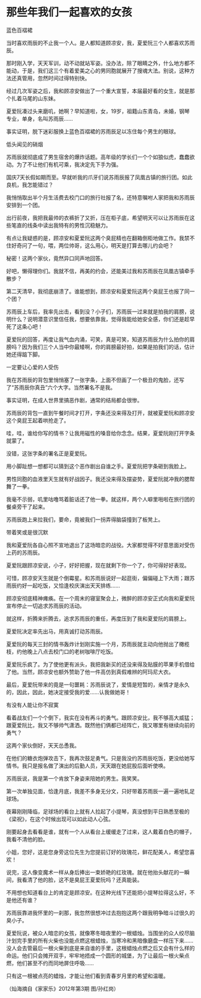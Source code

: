 # 那些年我们一起喜欢的女孩

蓝色百褶裙 

当时喜欢雨辰的不止我一个人。是人都知道顾凉安，我，夏爱阮三个人都喜欢苏雨辰。 

那时刚入学，天天军训，动不动就站军姿。没办法，除了眼睛之外，什么地方都不能动，于是，我们这三个有着爱美之心的男同胞就展开了搜魂大法。别说，这种方法还真管用，忽然时间过得特别快。 

经过几次军姿之后，我和顾凉安做出了一个重大宣誓，本届最好看的女生，就是那个扎着马尾的山东妹。 

夏爱阮凑过头来磨叽，她啊？早知道啦，女，19岁，祖籍山东青岛，未婚，钢琴专业，单身，名叫苏雨辰…… 

事实证明，脱下迷彩服换上蓝色百褶裙的苏雨辰足以冻住每个男生的眼球。 

低头闻见的硝烟 

苏雨辰就彻底成了男生宿舍的爆炸话题。高年级的学长们一个个如狼似虎，蠢蠢欲动。为了不让他们有机可乘，我决定先下手为强。 

国庆7天长假如期而至。早就听我的爪牙们说苏雨辰报了凤凰古镇的旅行团。如此良机，我怎能错过？ 

我悄悄取出半个月生活费去校门口的旅行社报了名，还特意嘱咐人家把我和苏雨辰安排到一个团。 

出行前夜，我把我最帅的衣裤折了又折，压在柜子底，希望明天可以让苏雨辰在这些笔直的线条中读出我特有的男性沉稳魅力。 

有点让我疑惑的是，顾凉安和夏爱阮这两个臭屁精也在翻箱倒柜地做工作。我禁不住好奇问了一句，喂，两位帅哥，这么用心，明天是打算去哪儿约会吧？ 

秘密！这两个家伙，竟然异口同声地回答。 

好吧，懒得理你们。我就不信，再美的约会，还能美过我和苏雨辰在凤凰古镇牵手散步？ 

第二天清早，我彻底崩溃了。谁能想到，顾凉安和夏爱阮这两个臭屁王也报了同一个团？ 

苏雨辰上车后，我率先出击，看到没？小子们，苏雨辰一过来就是拍我的肩膀，说明什么？说明潜意识里信任我，想要依靠我，觉得我能给她安全感，你们还是趁早死了这条心吧！ 

夏爱阮的回答，再度让我气血内涌，可笑，真是可笑，知道苏雨辰为什么拍你的肩膀吗？因为我们三个人当中你最矮啊，你的肩膀最好拍，如果是拍我们的话，估计她还得踮下脚。 

一定要让心爱的人受伤 

我在苏雨辰的背包里悄悄塞了一张字条，上面不但画了一个极丑的鬼脸，还写了“苏雨辰你真丑”六个大字。当然署名不是我。 

事实证明，在成人世界里搞恶作剧，通常的结局都会很惨。 

苏雨辰的背包一直到午餐时间才打开，字条还没来得及打开，就被夏爱阮和顾凉安这个臭屁王起着哄抢走了。 

哇，哇，谁给你写的情书？让我用磁性的嗓音给你念念。结果，夏爱阮刚打开字条就蒙了。 

没错，这张字条的署名正是夏爱阮。 

用小脚趾想一想都可以猜到这个恶作剧出自谁之手。夏爱阮把字条砸到我脸上。 

男性同胞的血液里天生就有好战因子。我还没来得及摆姿势，夏爱阮就冲我的腮帮舞了一拳。 

我毫不示弱，叽里咕噜骂着脏话还了他一拳。就这样，两个人噼里啪啦在旅行团的餐桌旁干了起来。 

苏雨辰跑上来拉我们，要命，竟被我们一拐弄得脑袋撞到了板凳上。 

带着笑或是很沉默 

我和夏爱阮各自心照不宣地退出了这场暗恋的战役。大家都觉得不好意思面对受伤上药的苏雨辰。 

夏爱阮跟顾凉安说，小子，好好把握，现在就剩下你一个了，你可得好好表现。 

可惜，顾凉安天生就是个倒霉星。和苏雨辰说好一起逛街，偏偏碰上下大雨；跟苏雨辰约好一起吃饭，又恰逢校庆演出天天排练…… 

顾凉安彻底精神瘫痪。在一个周末的寝室聚会上，微醉的顾凉安正式向我和夏爱阮宣布停止一切追求苏雨辰的活动。 

就这样，折腾来折腾去，追求苏雨辰的重任，再度压到了我和夏爱阮的肩膀上。 

夏爱阮决定率先出马，用真诚打动苏雨辰。 

夏爱阮的每天三封的情书轰炸计划刚实施一个月，苏雨辰就主动向他抛出了橄榄枝，约他晚上八点去校门口的老树咖啡厅吃饭。 

夏爱阮乐疯了。为了使他更有派头，我把我新买的还没来得及贴膜的苹果手机借给了他。当然，顾凉安也额外赞助了他一件高仿到真假难辨的阿玛尼大衣。 

最后，夏爱阮带来的竟是一句噩耗：苏雨辰说了，爱情是短暂的，亲情才是永久的，因此，因此，她决定接受我的爱……认我做她哥！ 

有没有人能让你不寂寞 

看着战友们一个个倒下，我实在没有再斗的勇气。跟顾凉安比，我不够高大威猛；跟夏爱阮比，我又不够帅气潇洒。既然他们俩都已经阵亡，我又哪里有继续向前的勇气？ 

这两个家伙倒好，天天怂恿我。 

在他们的糖衣炮弹攻击下，我再次鼓足勇气。只是我没约苏雨辰吃饭，更没给她写情书。我只是报名做了演出的后勤人员，天天跟在她屁股后面听使唤。 

苏雨辰说，我是第一个肯放下身姿来陪她的男生。我笑笑。 

第一次单独见面，恰逢月底，我差不多身无分文，只好带着苏雨辰一遍一遍地轧足球场。 

夜幕刚刚降临，足球场的看台上就有人拉起了小提琴，真没想到平日熟悉至极的《梁祝》，在这个时候出现可以如此动人心弦。 

刚要起身去看看是谁，就有一个人从看台上缓缓走了过来，这人戴着白色的帽子，我看不清他的脸。 

小姐，您好，这是您身旁这位先生为您提前订好的玫瑰花，鲜花配美人，希望您喜欢！ 

说完，这人像变魔术一样从身后捧出一束娇艳的红玫瑰。就在他抬头献花的一瞬间，我看清了他的脸，这不是臭屁王夏爱阮吗？还真能装。 

不用想也知道看台上的肯定是顾凉安。在这种光线下还能把小提琴拉得这么好，不是他还有谁？ 

苏雨辰靠进我怀里的一刹那，我忽然很想冲过去抱抱这两个跟我明争暗斗过很久的臭小子。 

夏爱阮说，被众人暗恋的女孩，就像寒冬暗夜里的一根蜡烛。当围坐的众人绞尽脑汁划完手里的所有火柴也没能点燃这根蜡烛，当寒冷和黑暗像磨盘一样压下来……没人会去管最后一根火柴到底是来自谁的手里，这根蜡烛点燃之后又会有什么样的命运。他们只会摊开双手，牢牢地捂成一个圆形的城堡，为了让最后一根火柴点燃，他们甚至不约而同地屏住呼吸…… 

只有这一根被点亮的蜡烛，才能让他们看到青春岁月里的希望和温暖。 

（灿海摘自《家家乐》2012年第3期 图/孙红岗）